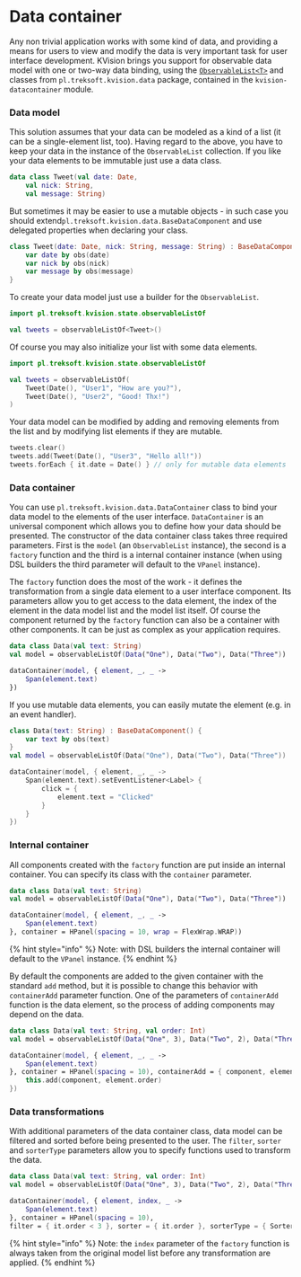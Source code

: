 # Data container

Any non trivial application works with some kind of data, and providing a means for users to view and modify the data is very important task for user interface development. KVision brings you support for observable data model with one or two-way data binding, using the [`ObservableList<T>`](https://rjaros.github.io/kvision/api/pl.treksoft.kvision.state/-observable-list/index.html) and classes from `pl.treksoft.kvision.data` package, contained in the `kvision-datacontainer` module.

### Data model

This solution assumes that your data can be modeled as a kind of a list \(it can be a single-element list, too\). Having regard to the above, you have to keep your data in the instance of the `ObservableList` collection. If you like your data elements to be immutable just use a data class.

```kotlin
data class Tweet(val date: Date, 
    val nick: String, 
    val message: String)
```

But sometimes it may be easier to use a mutable objects - in such case you should extend`pl.treksoft.kvision.data.BaseDataComponent` and use delegated properties when declaring your class.

```kotlin
class Tweet(date: Date, nick: String, message: String) : BaseDataComponent() {
    var date by obs(date)
    var nick by obs(nick)
    var message by obs(message)
}
```

To create your data model just use a builder for the `ObservableList`.

```kotlin
import pl.treksoft.kvision.state.observableListOf

val tweets = observableListOf<Tweet>()
```

Of course you may also initialize your list with some data elements.

```kotlin
import pl.treksoft.kvision.state.observableListOf

val tweets = observableListOf(
    Tweet(Date(), "User1", "How are you?"),
    Tweet(Date(), "User2", "Good! Thx!")
)
```

Your data model can be modified by adding and removing elements from the list and by modifying list elements if they are mutable.

```kotlin
tweets.clear()
tweets.add(Tweet(Date(), "User3", "Hello all!"))
tweets.forEach { it.date = Date() } // only for mutable data elements
```

### Data container

You can use `pl.treksoft.kvision.data.DataContainer` class to bind your data model to the elements of the user interface. `DataContainer` is an universal component which allows you to define how your data should be presented. The constructor of the data container class takes three required parameters. First is the `model` \(an `ObservableList` instance\), the second is a `factory` function and the third is a internal container instance \(when using DSL builders the third parameter will default to the `VPanel` instance\). 

The `factory` function does the most of the work - it defines the transformation from a single data element to a user interface component. Its parameters allow you to get access to the data element, the index of the element in the data model list and the model list itself. Of course the component returned by the `factory` function can also be a container with other components. It can be just as complex as your application requires.

```kotlin
data class Data(val text: String)
val model = observableListOf(Data("One"), Data("Two"), Data("Three"))

dataContainer(model, { element, _, _ ->
    Span(element.text)
})
```

If you use mutable data elements, you can easily mutate the element \(e.g. in an event handler\).

```kotlin
class Data(text: String) : BaseDataComponent() {
    var text by obs(text)
}
val model = observableListOf(Data("One"), Data("Two"), Data("Three"))

dataContainer(model, { element, _, _ ->
    Span(element.text).setEventListener<Label> {
        click = {
            element.text = "Clicked"
        }
    }
})
```

### Internal container

All components created with the `factory` function are put inside an internal container. You can specify its class with the `container` parameter.

```kotlin
data class Data(val text: String)
val model = observableListOf(Data("One"), Data("Two"), Data("Three"))

dataContainer(model, { element, _, _ ->
    Span(element.text)
}, container = HPanel(spacing = 10, wrap = FlexWrap.WRAP))
```

{% hint style="info" %}
Note: with DSL builders the internal container will default to the `VPanel` instance.
{% endhint %}

By default the components are added to the given container with the standard `add` method, but it is possible to change this behavior with `containerAdd` parameter function. One of the parameters of `containerAdd` function is the data element, so the process of adding components may depend on the data.

```kotlin
data class Data(val text: String, val order: Int)
val model = observableListOf(Data("One", 3), Data("Two", 2), Data("Three", 1))

dataContainer(model, { element, _, _ ->
    Span(element.text)
}, container = HPanel(spacing = 10), containerAdd = { component, element ->
    this.add(component, element.order)
})
```

### Data transformations

With additional parameters of the data container class, data model can be filtered and sorted before being presented to the user. The `filter`, `sorter` and `sorterType` parameters allow you to specify functions used to transform the data. 

```kotlin
data class Data(val text: String, val order: Int)
val model = observableListOf(Data("One", 3), Data("Two", 2), Data("Three", 1))

dataContainer(model, { element, index, _ ->
    Span(element.text)
}, container = HPanel(spacing = 10), 
filter = { it.order < 3 }, sorter = { it.order }, sorterType = { SorterType.DESC })
```

{% hint style="info" %}
Note: the `index` parameter of the `factory` function is always taken from the original model list before any transformation are applied.
{% endhint %}

